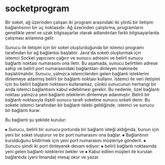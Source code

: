 # socketprogram
Bir soket, ağ üzerinden çalışan iki program arasındaki iki yönlü bir iletişim bağlantısının bir uç noktasıdır. Ağ üzerinden çalıştırma, programların genellikle yerel ve uzak bilgisayarlar olarak adlandırılan farklı bilgisayarlarda çalışması anlamına gelir.

Sunucu ile iletişim için bir soket oluşturduğunda bir istemci programı tarafından bir ağ bağlantısı başlatılır. Java'da soketi oluşturmak için istemci Socket yapıcısını çağırır ve sunucu adresini ve belirli sunucu bağlantı noktası numarasını ona iletir. Bu aşamada, sunucu belirtilen adrese sahip ve belirli port numarasındaki bağlantıları dinleyen makinede başlatılmalıdır.
Sunucu, yalnızca istemcilerden gelen bağlantı isteklerini dinlemeye adanmış belirli bir bağlantı noktası kullanır. İstemci ile veri iletişimi için bu belirli bağlantı noktasını kullanamaz, çünkü sunucunun herhangi bir anda istemci bağlantısını kabul edebilmesi gerekir. Bu nedenle, özel bağlantı noktası yalnızca yeni bağlantı isteklerini dinlemeye adanmıştır. Belirli bir bağlantı noktasıyla ilişkili sunucu tarafı soketine sunucu soketi denir. Bu sokete istemci tarafından bir bağlantı talebi geldiğinde, istemci ve sunucu bir bağlantı kurar. 

Bu bağlantı şu şekilde kurulur:

⦁	Sunucu, belirli bir sunucu portunda bir bağlantı isteği aldığında, bunun için yeni bir soket oluşturur ve bir port numarasını ona bağlar.
⦁	Bağlantının kurulduğunu bildirmek için yeni port numarasını müşteriye gönderir.
⦁	Sunucu şimdi iki port dinleyerek devam ediyor:
⦁	belirli bağlantı noktasında yeni gelen bağlantı isteklerini bekler ve
⦁	Kabul edilen müşteri ile kurulan bağlantıda (yeni limanda) mesaj okur ve yazar.
